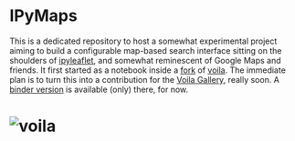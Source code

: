 # IPyMaps

This is a dedicated repository to host a somewhat experimental project aiming to build a configurable map-based search interface sitting on the shoulders of [ipyleaflet](https://github.com/jupyter-widgets/ipyleaflet), and somewhat reminescent of Google Maps and friends. It first started as a notebook inside a [fork](https://github.com/deeplook/voila) of [voila](https://github.com/QuantStack/voila). The immediate plan is to turn this into a contribution for the [Voila Gallery](https://voila-gallery.org/services/gallery/), really soon. A [binder version](https://mybinder.org/v2/gh/deeplook/voila/master?urlpath=voila/render/notebooks/ipymaps.ipynb) is available (only) there, for now.

# ![voila](ipymaps.gif)
